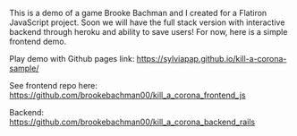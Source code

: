 This is a demo of a game Brooke Bachman and I created for a Flatiron JavaScript project. Soon we will have the full stack version with interactive backend through heroku and ability to save users! For now, here is a simple frontend demo.

Play demo with Github pages link:
https://sylviapap.github.io/kill-a-corona-sample/

See frontend repo here: 
https://github.com/brookebachman00/kill_a_corona_frontend_js

Backend:
https://github.com/brookebachman00/kill_a_corona_backend_rails